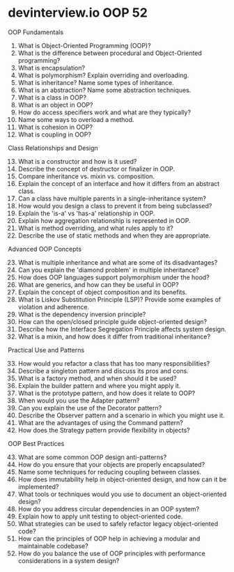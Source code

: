 # devinterview.io OOP 52

OOP Fundamentals

1. What is Object-Oriented Programming (OOP)?
2. What is the difference between procedural and Object-Oriented programming?
3. What is encapsulation?
4. What is polymorphism? Explain overriding and overloading.
5. What is inheritance? Name some types of inheritance.
6. What is an abstraction? Name some abstraction techniques.
7. What is a class in OOP?
8. What is an object in OOP?
9. How do access specifiers work and what are they typically?
10. Name some ways to overload a method.
11. What is cohesion in OOP?
12. What is coupling in OOP?

Class Relationships and Design

13. What is a constructor and how is it used?
14. Describe the concept of destructor or finalizer in OOP.
15. Compare inheritance vs. mixin vs. composition.
16. Explain the concept of an interface and how it differs from an abstract class.
17. Can a class have multiple parents in a single-inheritance system?
18. How would you design a class to prevent it from being subclassed?
19. Explain the 'is-a' vs 'has-a' relationship in OOP.
20. Explain how aggregation relationship is represented in OOP.
21. What is method overriding, and what rules apply to it?
22. Describe the use of static methods and when they are appropriate.

Advanced OOP Concepts

23. What is multiple inheritance and what are some of its disadvantages?
24. Can you explain the 'diamond problem' in multiple inheritance?
25. How does OOP languages support polymorphism under the hood?
26. What are generics, and how can they be useful in OOP?
27. Explain the concept of object composition and its benefits.
28. What is Liskov Substitution Principle (LSP)? Provide some examples of violation and adherence.
29. What is the dependency inversion principle?
30. How can the open/closed principle guide object-oriented design?
31. Describe how the Interface Segregation Principle affects system design.
32. What is a mixin, and how does it differ from traditional inheritance?

Practical Use and Patterns

33. How would you refactor a class that has too many responsibilities?
34. Describe a singleton pattern and discuss its pros and cons.
35. What is a factory method, and when should it be used?
36. Explain the builder pattern and where you might apply it.
37. What is the prototype pattern, and how does it relate to OOP?
38. When would you use the Adapter pattern?
39. Can you explain the use of the Decorator pattern?
40. Describe the Observer pattern and a scenario in which you might use it.
41. What are the advantages of using the Command pattern?
42. How does the Strategy pattern provide flexibility in objects?

OOP Best Practices

43. What are some common OOP design anti-patterns?
44. How do you ensure that your objects are properly encapsulated?
45. Name some techniques for reducing coupling between classes.
46. How does immutability help in object-oriented design, and how can it be implemented?
47. What tools or techniques would you use to document an object-oriented design?
48. How do you address circular dependencies in an OOP system?
49. Explain how to apply unit testing to object-oriented code.
50. What strategies can be used to safely refactor legacy object-oriented code?
51. How can the principles of OOP help in achieving a modular and maintainable codebase?
52. How do you balance the use of OOP principles with performance considerations in a system design?
